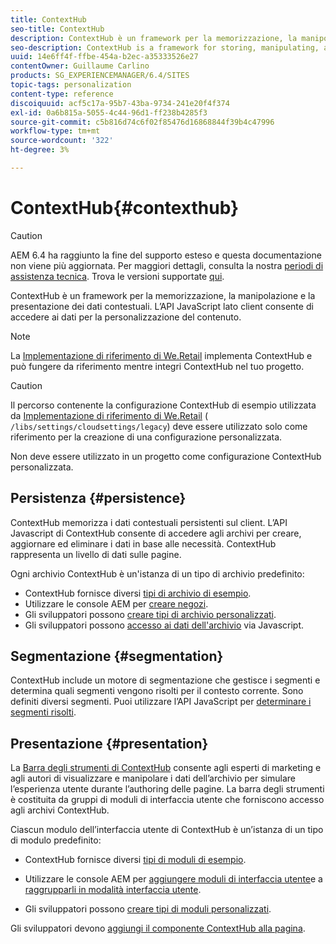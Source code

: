 ```yaml
---
title: ContextHub
seo-title: ContextHub
description: ContextHub è un framework per la memorizzazione, la manipolazione e la presentazione dei dati contestuali
seo-description: ContextHub is a framework for storing, manipulating, and presenting context data
uuid: 14e6ff4f-ffbe-454a-b2ec-a35333526e27
contentOwner: Guillaume Carlino
products: SG_EXPERIENCEMANAGER/6.4/SITES
topic-tags: personalization
content-type: reference
discoiquuid: acf5c17a-95b7-43ba-9734-241e20f4f374
exl-id: 0a6b815a-5055-4c44-96d1-ff238b4285f3
source-git-commit: c5b816d74c6f02f85476d16868844f39b4c47996
workflow-type: tm+mt
source-wordcount: '322'
ht-degree: 3%

---
```


# ContextHub{#contexthub}

>[!CAUTION]
>
>AEM 6.4 ha raggiunto la fine del supporto esteso e questa documentazione non viene più aggiornata. Per maggiori dettagli, consulta la nostra [periodi di assistenza tecnica](https://helpx.adobe.com/it/support/programs/eol-matrix.html). Trova le versioni supportate [qui](https://experienceleague.adobe.com/docs/).

ContextHub è un framework per la memorizzazione, la manipolazione e la presentazione dei dati contestuali. L’API JavaScript lato client consente di accedere ai dati per la personalizzazione del contenuto.

>[!NOTE]
>
>La [Implementazione di riferimento di We.Retail](/help/sites-developing/we-retail.md) implementa ContextHub e può fungere da riferimento mentre integri ContextHub nel tuo progetto.

>[!CAUTION]
>
>Il percorso contenente la configurazione ContextHub di esempio utilizzata da [Implementazione di riferimento di We.Retail](/help/sites-developing/we-retail.md) ( `/libs/settings/cloudsettings/legacy`) deve essere utilizzato solo come riferimento per la creazione di una configurazione personalizzata.
>
>Non deve essere utilizzato in un progetto come configurazione ContextHub personalizzata.

## Persistenza {#persistence}

ContextHub memorizza i dati contestuali persistenti sul client. L’API Javascript di ContextHub consente di accedere agli archivi per creare, aggiornare ed eliminare i dati in base alle necessità. ContextHub rappresenta un livello di dati sulle pagine.

Ogni archivio ContextHub è un&#39;istanza di un tipo di archivio predefinito:

* ContextHub fornisce diversi [tipi di archivio di esempio](/help/sites-developing/ch-samplestores.md).
* Utilizzare le console AEM per [creare negozi](/help/sites-administering/contexthub-config.md#creating-a-contexthub-store).
* Gli sviluppatori possono [creare tipi di archivio personalizzati](/help/sites-developing/ch-extend.md#creating-custom-store-candidates).
* Gli sviluppatori possono [accesso ai dati dell&#39;archivio](/help/sites-developing/ch-adding.md#interacting-with-contexthub-stores) via Javascript.

## Segmentazione {#segmentation}

ContextHub include un motore di segmentazione che gestisce i segmenti e determina quali segmenti vengono risolti per il contesto corrente. Sono definiti diversi segmenti. Puoi utilizzare l’API JavaScript per [determinare i segmenti risolti](/help/sites-developing/ch-adding.md#determining-resolved-contexthub-segments).

## Presentazione {#presentation}

La [Barra degli strumenti di ContextHub](/help/sites-authoring/ch-previewing.md) consente agli esperti di marketing e agli autori di visualizzare e manipolare i dati dell’archivio per simulare l’esperienza utente durante l’authoring delle pagine. La barra degli strumenti è costituita da gruppi di moduli di interfaccia utente che forniscono accesso agli archivi ContextHub.

Ciascun modulo dell’interfaccia utente di ContextHub è un’istanza di un tipo di modulo predefinito:

* ContextHub fornisce diversi [tipi di moduli di esempio](/help/sites-developing/ch-samplemodules.md).
* Utilizzare le console AEM per [aggiungere moduli di interfaccia utente](/help/sites-administering/contexthub-config.md#adding-a-ui-module)e a [raggrupparli in modalità interfaccia utente](/help/sites-administering/contexthub-config.md#adding-a-ui-mode).

* Gli sviluppatori possono [creare tipi di moduli personalizzati](/help/sites-developing/ch-extend.md#creating-contexthub-ui-module-types).

Gli sviluppatori devono [aggiungi il componente ContextHub alla pagina](/help/sites-developing/ch-adding.md).
